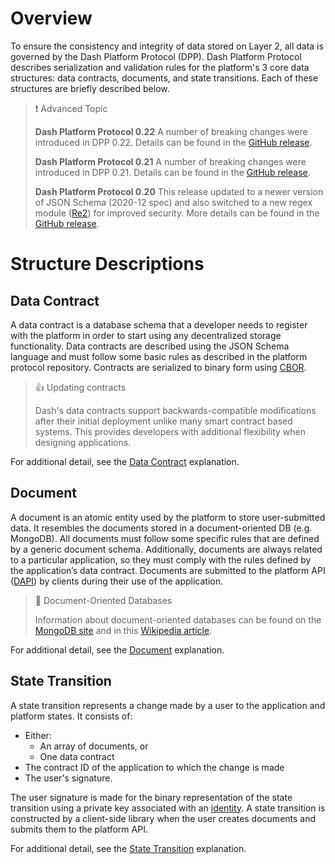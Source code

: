 # Overview

To ensure the consistency and integrity of data stored on Layer 2, all data is governed by the Dash Platform Protocol (DPP). Dash Platform Protocol describes serialization and validation rules for the platform's 3 core data structures: data contracts, documents, and state transitions. Each of these structures are briefly described below.

> ❗️ Advanced Topic
>
> **Dash Platform Protocol 0.22** 
> A number of breaking changes were introduced in DPP 0.22. Details can be found in the [GitHub release](https://github.com/dashevo/platform/releases/tag/v0.22.0).
>
> **Dash Platform Protocol 0.21** 
> A number of breaking changes were introduced in DPP 0.21. Details can be found in the [GitHub release](https://github.com/dashevo/js-dpp/releases/tag/v0.21.0).
>
> **Dash Platform Protocol 0.20**
> This release updated to a newer version of JSON Schema (2020-12 spec) and also switched to a new regex module ([Re2](https://github.com/google/re2)) for improved security. More details can be found in the [GitHub release](https://github.com/dashevo/js-dpp/releases/tag/v0.20.0).

# Structure Descriptions

## Data Contract

A data contract is a database schema that a developer needs to register with the platform in order to start using any decentralized storage functionality. Data contracts are described using the JSON Schema language and must follow some basic rules as described in the platform protocol repository. Contracts are serialized to binary form using [CBOR](https://cbor.io/).

> 👍 Updating contracts
>
> Dash's data contracts support backwards-compatible modifications after their initial deployment unlike many smart contract based systems. This provides developers with additional flexibility when designing applications.

For additional detail, see the [Data Contract](explanation-platform-protocol-data-contract) explanation.

## Document

A document is an atomic entity used by the platform to store user-submitted data. It resembles the documents stored in a document-oriented DB (e.g. MongoDB). All documents must follow some specific rules that are defined by a generic document schema. Additionally, documents are always related to a particular application, so they must comply with the rules defined by the application’s data contract. Documents are submitted to the platform API ([DAPI](explanation-dapi)) by clients during their use of the application.

> 📘 Document-Oriented Databases
>
> Information about document-oriented databases can be found on the [MongoDB site](https://www.mongodb.com/document-databases) and in this [Wikipedia article](https://en.wikipedia.org/wiki/Document-oriented_database).

For additional detail, see the [Document](explanation-platform-protocol-document) explanation.

## State Transition

A state transition represents a change made by a user to the application and platform states. It consists of:
 - Either: 
    - An array of documents, or
    - One data contract
 -  The contract ID of the application to which the change is made
 - The user's signature.

The user signature is made for the binary representation of the state transition using a private key associated with an [identity](explanation-identity). A state transition is constructed by a client-side library when the user creates documents and submits them to the platform API.

For additional detail, see the [State Transition](explanation-platform-protocol-state-transition) explanation.